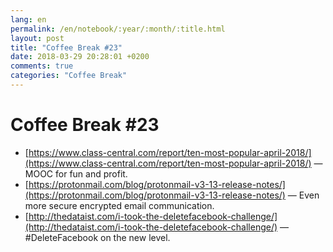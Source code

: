 ```yaml
---
lang: en
permalink: /en/notebook/:year/:month/:title.html
layout: post
title: "Coffee Break #23"
date: 2018-03-29 20:28:01 +0200
comments: true
categories: "Coffee Break"
---
```


# Coffee Break #23

- [https://www.class-central.com/report/ten-most-popular-april-2018/](https://www.class-central.com/report/ten-most-popular-april-2018/) &mdash; MOOC for fun and profit.
- [https://protonmail.com/blog/protonmail-v3-13-release-notes/](https://protonmail.com/blog/protonmail-v3-13-release-notes/) &mdash; Even more secure encrypted email communication.
- [http://thedataist.com/i-took-the-deletefacebook-challenge/](http://thedataist.com/i-took-the-deletefacebook-challenge/) &mdash; #DeleteFacebook on the new level.
